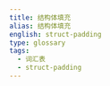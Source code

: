 ```yaml
---
title: 结构体填充
alias: 结构体填充
english: struct-padding
type: glossary
tags:
  - 词汇表
  - struct-padding
---
```

